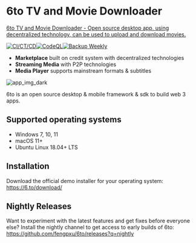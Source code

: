 # 6to TV and Movie Downloader

[6to TV and Movie Downloader - Open source desktop app, using decentralized technology, can be used to upload and download movies.](https://6.to/)

[![CI/CT/CD](https://github.com/tanshuai/alphabiz/actions/workflows/push.yml/badge.svg)](https://github.com/tanshuai/alphabiz/actions/workflows/push.yml)[![CodeQL](https://github.com/tanshuai/alphabiz/actions/workflows/codeql-analysis.yml/badge.svg)](https://github.com/tanshuai/alphabiz/actions/workflows/codeql-analysis.yml)[![Backup Weekly](https://github.com/tanshuai/alphabiz/actions/workflows/weekly.yml/badge.svg)](https://github.com/tanshuai/alphabiz/actions/workflows/weekly.yml)

- **Marketplace** built on credit system with decentralized technologies
- **Streaming Media** with P2P technologies
- **Media Player** supports mainstream formats & subtitles

![app_img_dark](https://user-images.githubusercontent.com/6119266/215316607-afc89fc8-20ad-406d-ad51-02af86bba3b8.jpg)

6to is an open source desktop & mobile framework & sdk to build web 3 apps.

## Supported operating systems

- Windows 7, 10, 11
- macOS 11+
- Ubuntu Linux 18.04+ LTS 

## Installation

Download the official demo installer for your operating system: https://6.to/download/

## Nightly Releases

Want to experiment with the latest features and get fixes before everyone else? Install the nightly channel to get access to early builds of 6to: https://github.com/fengpxu/6to/releases?q=nightly

